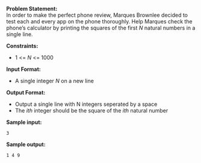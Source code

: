 **Problem Statement:** <br>
In order to make the perfect phone review, Marques Brownlee decided to test each and every app on the phone thoroughly. Help Marques check the phone’s calculator by printing the squares of the first _N_ natural numbers in a single line.

**Constraints:** <br>
 - 1 <= _N_ <= 1000

**Input Format:** <br>
 - A single integer _N_ on a new line

**Output Format:** <br>
 - Output a single line with N integers seperated by a space
 - The _ith_ integer should be the square of the _ith_ natural number

**Sample input:** <br>
```
3
```

**Sample output:** <br>
```
1 4 9
```